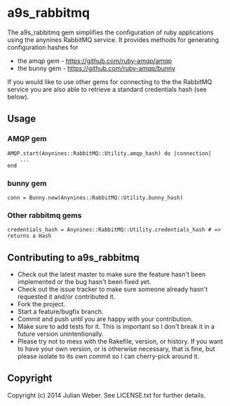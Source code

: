 # a9s_rabbitmq

The a9s_rabbitmq gem simplifies the configuration of ruby applications using the anynines RabbitMQ service.
It provides methods for generating configuration hashes for
* the amqp gem - https://github.com/ruby-amqp/amqp
* the bunny gem - https://github.com/ruby-amqp/bunny

If you would like to use other gems for connecting to the the RabbitMQ service you are also able to retrieve a standard credentials hash (see below). 


## Usage

### AMQP gem

	AMQP.start(Anynines::RabbitMQ::Utility.amqp_hash) do |connection|
		...
	end
	
### bunny gem

	conn = Bunny.new(Anynines::RabbitMQ::Utility.bunny_hash)

### Other rabbitmq gems

	credentials_hash = Anynines::RabbitMQ::Utility.credentials_hash # => returns a Hash

## Contributing to a9s_rabbitmq
 
* Check out the latest master to make sure the feature hasn't been implemented or the bug hasn't been fixed yet.
* Check out the issue tracker to make sure someone already hasn't requested it and/or contributed it.
* Fork the project.
* Start a feature/bugfix branch.
* Commit and push until you are happy with your contribution.
* Make sure to add tests for it. This is important so I don't break it in a future version unintentionally.
* Please try not to mess with the Rakefile, version, or history. If you want to have your own version, or is otherwise necessary, that is fine, but please isolate to its own commit so I can cherry-pick around it.

## Copyright

Copyright (c) 2014 Julian Weber. See LICENSE.txt for
further details.

